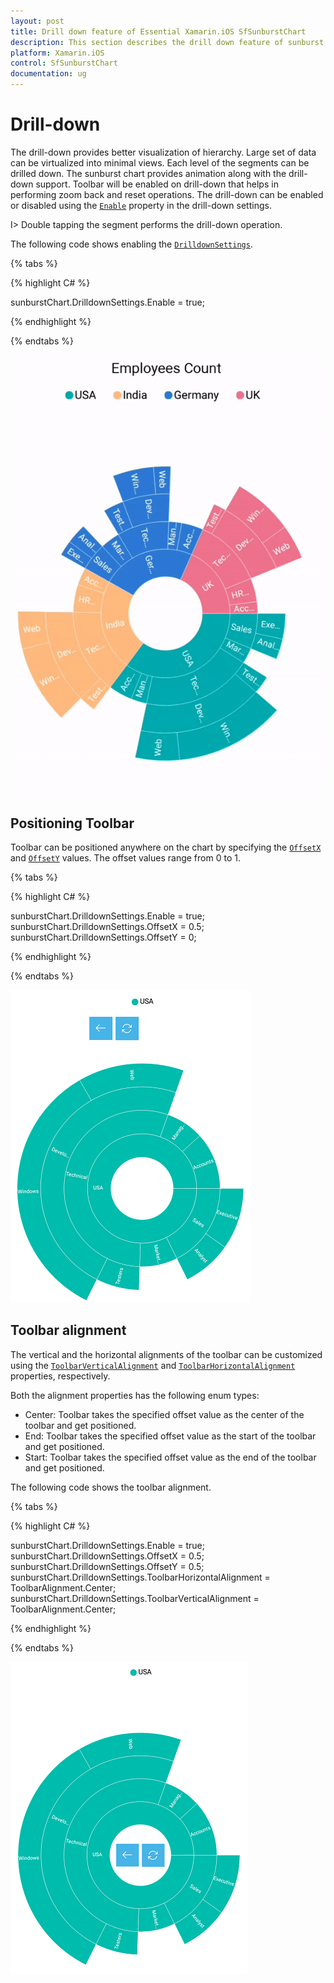 ```yaml
---
layout: post
title: Drill down feature of Essential Xamarin.iOS SfSunburstChart
description: This section describes the drill down feature of sunburst chart.
platform: Xamarin.iOS
control: SfSunburstChart
documentation: ug
---
```


# Drill-down

The drill-down provides better visualization of hierarchy. Large set of data can be virtualized into minimal views. Each level of the segments can be drilled down. The sunburst chart provides animation along with the drill-down support. Toolbar will be enabled on drill-down that helps in performing zoom back and reset operations. The drill-down can be enabled or disabled using the [`Enable`](https://help.syncfusion.com/cr/cref_files/xamarin-ios/Syncfusion.SfSunburstChart.iOS~Syncfusion.SfSunburstChart.iOS.DrilldownSettings~Enable.html) property in the drill-down settings.

I>  Double tapping the segment performs the drill-down operation.

The following code shows enabling the [`DrilldownSettings`](https://help.syncfusion.com/cr/cref_files/xamarin-ios/Syncfusion.SfSunburstChart.iOS~Syncfusion.SfSunburstChart.iOS.SfSunburstChart~DrilldownSettings.html).

{% tabs %} 

{% highlight C# %} 

  sunburstChart.DrilldownSettings.Enable = true;

{% endhighlight %}

{% endtabs %} 

![](Drilldown_images/Drilldown.gif)

## Positioning Toolbar

Toolbar can be positioned anywhere on the chart by specifying the [`OffsetX`](https://help.syncfusion.com/cr/cref_files/xamarin-ios/Syncfusion.SfSunburstChart.iOS~Syncfusion.SfSunburstChart.iOS.DrilldownSettings~OffsetX.html) and [`OffsetY`](https://help.syncfusion.com/cr/cref_files/xamarin-ios/Syncfusion.SfSunburstChart.iOS~Syncfusion.SfSunburstChart.iOS.DrilldownSettings~OffsetY.html) values. The offset values range from 0 to 1.

{% tabs %} 

{% highlight C# %} 

  sunburstChart.DrilldownSettings.Enable = true;
  sunburstChart.DrilldownSettings.OffsetX = 0.5;
  sunburstChart.DrilldownSettings.OffsetY = 0;

{% endhighlight %}

{% endtabs %} 

![](Drilldown_images/Offset.png)

## Toolbar alignment 

The vertical and the horizontal alignments of the toolbar can be customized using the [`ToolbarVerticalAlignment`](https://help.syncfusion.com/cr/cref_files/xamarin-ios/Syncfusion.SfSunburstChart.iOS~Syncfusion.SfSunburstChart.iOS.DrilldownSettings~ToolbarVerticalAlignment.html) and [`ToolbarHorizontalAlignment`](https://help.syncfusion.com/cr/cref_files/xamarin-ios/Syncfusion.SfSunburstChart.iOS~Syncfusion.SfSunburstChart.iOS.DrilldownSettings~ToolbarHorizontalAlignment.html) properties, respectively.

Both the alignment properties has the following enum types:

* Center: Toolbar takes the specified offset value as the center of the toolbar and get positioned.
* End: Toolbar takes the specified offset value as the start of the toolbar and get positioned.
* Start: Toolbar takes the specified offset value as the end of the toolbar and get positioned.

The following code shows the toolbar alignment.

{% tabs %} 

{% highlight C# %} 

  sunburstChart.DrilldownSettings.Enable = true;
  sunburstChart.DrilldownSettings.OffsetX = 0.5;
  sunburstChart.DrilldownSettings.OffsetY = 0.5;
  sunburstChart.DrilldownSettings.ToolbarHorizontalAlignment = ToolbarAlignment.Center;
  sunburstChart.DrilldownSettings.ToolbarVerticalAlignment = ToolbarAlignment.Center;

{% endhighlight %}

{% endtabs %} 

![](Drilldown_images/ToolbarAlignment.png)
